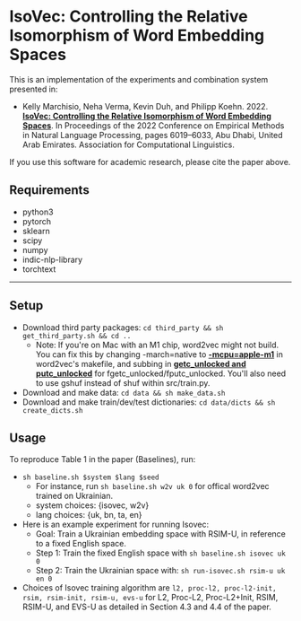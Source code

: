 IsoVec: Controlling the Relative Isomorphism of Word Embedding Spaces
======================

This is an implementation of the experiments and combination system presented
in:
- Kelly Marchisio, Neha Verma, Kevin Duh, and Philipp Koehn. 2022. **[IsoVec:
  Controlling the Relative Isomorphism of Word Embedding
  Spaces](https://aclanthology.org/2022.emnlp-main.404/)**. In Proceedings of the 2022 Conference on Empirical Methods in Natural Language Processing, pages 6019–6033, Abu Dhabi, United Arab Emirates. Association for Computational Linguistics.

If you use this software for academic research, please cite the paper above.

Requirements
--------
- python3
- pytorch
- sklearn
- scipy
- numpy
- indic-nlp-library 
- torchtext
--------

Setup
-------
- Download third party packages: `cd third_party && sh get_third_party.sh && cd ..`
    * Note: If you're on Mac with an M1 chip, word2vec might not build.  You can fix
    this by changing -march=native to **[-mcpu=apple-m1](https://stackoverflow.com/questions/65966969/why-does-march-native-not-work-on-apple-m1)**
    in word2vec's makefile, and subbing in **[getc\_unlocked and putc\_unlocked](https://github.com/tmikolov/word2vec/pull/40)** for
    fgetc\_unlocked/fputc\_unlocked. You'll also need to use gshuf instead of
    shuf within src/train.py.
- Download and make data: `cd data && sh make_data.sh`
- Download and make train/dev/test dictionaries: `cd data/dicts && sh
  create_dicts.sh`

Usage
-------
To reproduce Table 1 in the paper (Baselines), run:
- `sh baseline.sh $system $lang $seed`
    * For instance, run `sh baseline.sh w2v uk 0` for offical word2vec trained on Ukrainian.
    * system choices: {isovec, w2v}
    * lang choices: {uk, bn, ta, en}
- Here is an example experiment for running Isovec:
    * Goal: Train a Ukrainian embedding space with RSIM-U, in reference to a fixed English space.
    * Step 1: Train the fixed English space with `sh baseline.sh isovec uk 0`
    * Step 2: Train the Ukrainian space with: `sh run-isovec.sh rsim-u uk en 0`
- Choices of Isovec training algorithm are `l2, proc-l2, proc-l2-init, rsim,
  rsim-init, rsim-u, evs-u` for L2, Proc-L2, Proc-L2+Init, RSIM, RSIM-U, and
  EVS-U as detailed in Section 4.3 and 4.4 of the paper. 

